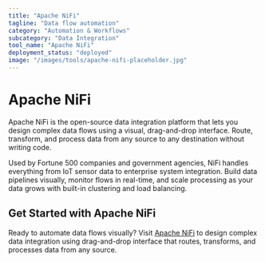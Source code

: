 ```yaml
---
title: "Apache NiFi"
tagline: "Data flow automation"
category: "Automation & Workflows"
subcategory: "Data Integration"
tool_name: "Apache NiFi"
deployment_status: "deployed"
image: "/images/tools/apache-nifi-placeholder.jpg"
---
```


# Apache NiFi

Apache NiFi is the open-source data integration platform that lets you design complex data flows using a visual, drag-and-drop interface. Route, transform, and process data from any source to any destination without writing code.

Used by Fortune 500 companies and government agencies, NiFi handles everything from IoT sensor data to enterprise system integration. Build data pipelines visually, monitor flows in real-time, and scale processing as your data grows with built-in clustering and load balancing.

## Get Started with Apache NiFi

Ready to automate data flows visually? Visit [Apache NiFi](https://nifi.apache.org) to design complex data integration using drag-and-drop interface that routes, transforms, and processes data from any source.